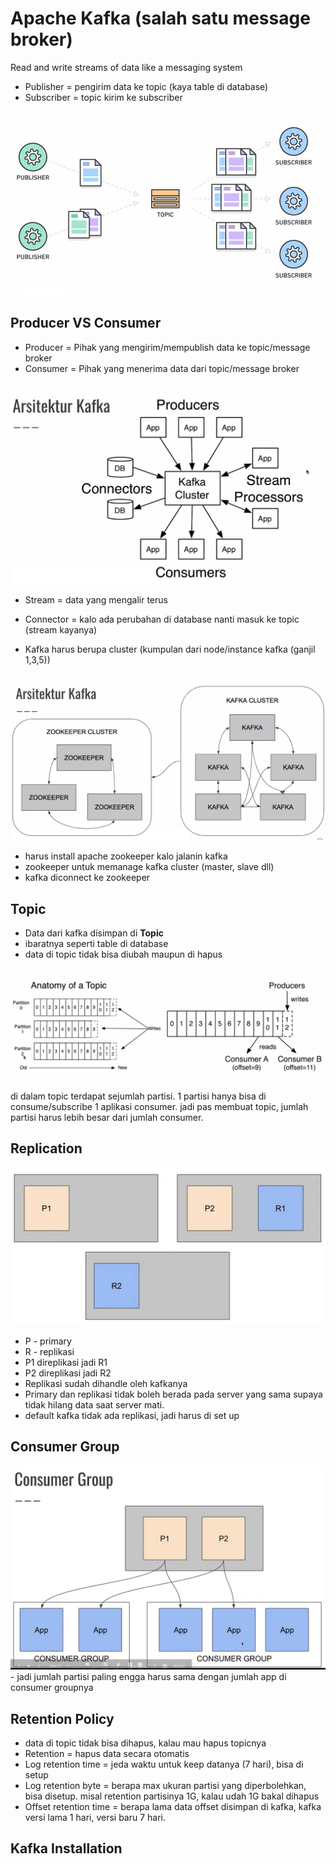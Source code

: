 # Apache Kafka (salah satu message broker)
Read and write streams of data like a messaging system 

- Publisher = pengirim data ke topic (kaya table di database)
- Subscriber = topic kirim ke subscriber


<img src="./image/1.png">


## Producer VS Consumer
- Producer = Pihak yang mengirim/mempublish data ke topic/message broker
- Consumer = Pihak yang menerima data dari topic/message broker


<img src="./image/2.png">

- Stream = data yang mengalir terus
- Connector = kalo ada perubahan di database nanti masuk ke topic (stream kayanya)

- Kafka harus berupa cluster (kumpulan dari node/instance kafka (ganjil 1,3,5))

<img src="./image/3.png">

- harus install apache zookeeper kalo jalanin kafka
- zookeeper untuk memanage kafka cluster (master, slave dll)
- kafka diconnect ke zookeeper



## Topic
- Data dari kafka disimpan di **Topic**
- ibaratnya seperti table di database
- data di topic tidak bisa diubah maupun di hapus

<img src="./image/4.png">

di dalam topic terdapat sejumlah partisi. 1 partisi hanya bisa di consume/subscribe 1 aplikasi consumer. jadi pas membuat topic, jumlah partisi harus lebih besar dari jumlah consumer.

## Replication
<img src="./image/5.png">

- P - primary
- R - replikasi
- P1 direplikasi jadi R1
- P2 direplikasi jadi R2
- Replikasi sudah dihandle oleh kafkanya
- Primary dan replikasi tidak boleh berada pada server yang sama supaya tidak hilang data saat server mati.
- default kafka tidak ada replikasi, jadi harus di set up


## Consumer Group

<img src="./image/6.png">
- jadi jumlah partisi paling engga harus sama dengan jumlah app di consumer groupnya


## Retention Policy
- data di topic tidak bisa dihapus, kalau mau hapus topicnya
- Retention = hapus data secara otomatis
- Log retention time = jeda waktu untuk keep datanya (7 hari), bisa di setup
- Log retention byte = berapa max ukuran partisi yang diperbolehkan, bisa disetup. misal retention partisinya 1G, kalau udah 1G bakal dihapus
- Offset retention time =  berapa lama data offset disimpan di kafka, kafka versi lama 1 hari, versi baru 7 hari.


## Kafka Installation














